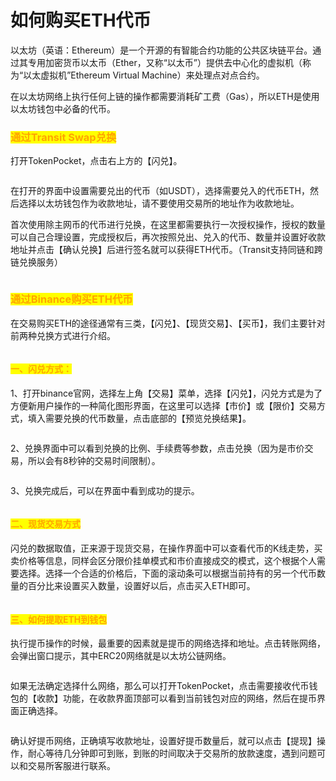 # 如何购买ETH代币

以太坊（英语：Ethereum）是一个开源的有智能合约功能的公共区块链平台。通过其专用加密货币以太币（Ether，又称“以太币”）提供去中心化的虚拟机（称为“以太虚拟机”Ethereum Virtual Machine）来处理点对点合约。

在以太坊网络上执行任何上链的操作都需要消耗矿工费（Gas），所以ETH是使用以太坊钱包中必备的代币。

### <mark style="color:orange;">通过Transit Swap兑换</mark>

打开TokenPocket，点击右上方的【闪兑】。

<figure><img src="../../.gitbook/assets/Buy.png" alt=""><figcaption></figcaption></figure>

在打开的界面中设置需要兑出的代币（如USDT），选择需要兑入的代币ETH，然后选择以太坊钱包作为收款地址，请不要使用交易所的地址作为收款地址。

首次使用除主网币的代币进行兑换，在这里都需要执行一次授权操作，授权的数量可以自己合理设置，完成授权后，再次按照兑出、兑入的代币、数量并设置好收款地址并点击【确认兑换】后进行签名就可以获得ETH代币。（Transit支持同链和跨链兑换服务）

<figure><img src="../../.gitbook/assets/1 (2).png" alt=""><figcaption></figcaption></figure>

### <mark style="color:orange;">通过Binance购买ETH代币</mark>

在交易购买ETH的途径通常有三类，【闪兑】、【现货交易】、【买币】，我们主要针对前两种兑换方式进行介绍。

<figure><img src="../../.gitbook/assets/1 (4) (4).png" alt=""><figcaption></figcaption></figure>

#### <mark style="color:orange;">一、闪兑方式：</mark>

1、打开binance官网，选择左上角【交易】菜单，选择【闪兑】，闪兑方式是为了方便新用户操作的一种简化图形界面，在这里可以选择【市价】或【限价】交易方式，填入需要兑换的代币数量，点击底部的【预览兑换结果】。

<figure><img src="../../.gitbook/assets/2 (5) (3).png" alt=""><figcaption></figcaption></figure>

2、兑换界面中可以看到兑换的比例、手续费等参数，点击兑换（因为是市价交易，所以会有8秒钟的交易时间限制）。

<figure><img src="../../.gitbook/assets/3 (1) (2).png" alt=""><figcaption></figcaption></figure>

3、兑换完成后，可以在界面中看到成功的提示。

<figure><img src="../../.gitbook/assets/Snipaste_2023-03-15_14-36-02.png" alt=""><figcaption></figcaption></figure>

#### <mark style="color:orange;">二、现货交易方式</mark>

闪兑的数据取值，正来源于现货交易，在操作界面中可以查看代币的K线走势，买卖价格等信息，同样会区分限价挂单模式和市价直接成交的模式，这个根据个人需要选择。选择一个合适的价格后，下面的滚动条可以根据当前持有的另一个代币数量的百分比来设置买入数量，设置好以后，点击买入ETH即可。

<figure><img src="../../.gitbook/assets/4 (6) (2).png" alt=""><figcaption></figcaption></figure>

#### <mark style="color:orange;">三、如何提取ETH到钱包</mark>

执行提币操作的时候，最重要的因素就是提币的网络选择和地址。点击转账网络，会弹出窗口提示，其中ERC20网络就是以太坊公链网络。

<figure><img src="../../.gitbook/assets/5 (7).png" alt=""><figcaption></figcaption></figure>

如果无法确定选择什么网络，那么可以打开TokenPocket，点击需要接收代币钱包的【收款】功能，在收款界面顶部可以看到当前钱包对应的网络，然后在提币界面正确选择。

<figure><img src="../../.gitbook/assets/Snipaste_2023-03-15_14-58-26.png" alt=""><figcaption></figcaption></figure>

确认好提币网络，正确填写收款地址，设置好提币数量后，就可以点击【提现】操作，耐心等待几分钟即可到账，到账的时间取决于交易所的放款速度，遇到问题可以和交易所客服进行联系。

<figure><img src="../../.gitbook/assets/6 (1).png" alt=""><figcaption></figcaption></figure>
